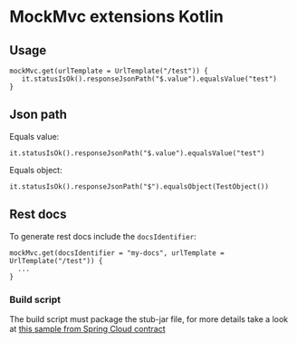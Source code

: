 # MockMvc extensions Kotlin

## Usage

```
mockMvc.get(urlTemplate = UrlTemplate("/test")) {
   it.statusIsOk().responseJsonPath("$.value").equalsValue("test")
}
```

## Json path

Equals value:
```
it.statusIsOk().responseJsonPath("$.value").equalsValue("test")
```

Equals object:
```
it.statusIsOk().responseJsonPath("$").equalsObject(TestObject())
```

## Rest docs

To generate rest docs include the `docsIdentifier`:
```
mockMvc.get(docsIdentifier = "my-docs", urlTemplate = UrlTemplate("/test")) {
  ...
}
```

### Build script

The build script must package the stub-jar file,
for more details take a look at [this sample from Spring Cloud contract](https://github.com/spring-cloud-samples/spring-cloud-contract-samples/blob/master/producer_with_restdocs/build.gradle#L83)